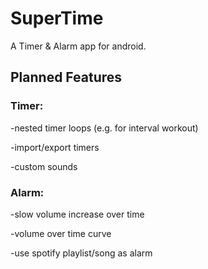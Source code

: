 # SuperTime

A Timer & Alarm app for android.

## Planned Features
### Timer:
-nested timer loops (e.g. for interval workout)

-import/export timers

-custom sounds


### Alarm:
-slow volume increase over time

-volume over time curve

-use spotify playlist/song as alarm
